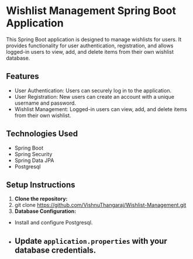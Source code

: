 # Wishlist Management Spring Boot Application

This Spring Boot application is designed to manage wishlists for users. It provides functionality for user authentication, registration, and allows logged-in users to view, add, and delete items from their own wishlist database.

## Features

- User Authentication: Users can securely log in to the application.
- User Registration: New users can create an account with a unique username and password.
- Wishlist Management: Logged-in users can view, add, and delete items from their own wishlist.

## Technologies Used

- Spring Boot
- Spring Security
- Spring Data JPA
- Postgresql

## Setup Instructions

1. **Clone the repository:**
2. git clone https://github.com/VishnuThangaraj/Wishlist-Management.git
3. **Database Configuration:**
- Install and configure Postgresql.
- Update `application.properties` with your database credentials.
    - 


